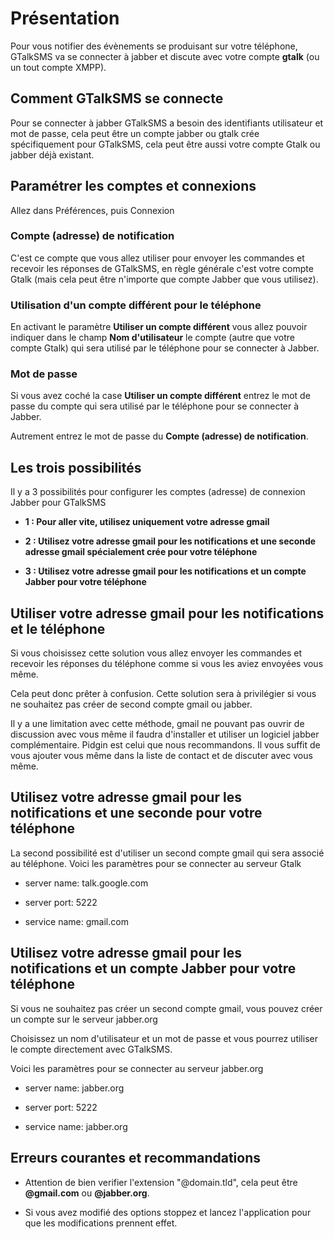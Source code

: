 # Présentation #
Pour vous notifier des évènements se produisant sur votre téléphone, GTalkSMS va se connecter à jabber et discute avec votre compte **gtalk** (ou un tout compte XMPP).
## Comment GTalkSMS se connecte ##
Pour se connecter à jabber GTalkSMS a besoin des identifiants utilisateur et mot de passe, cela peut être un compte jabber ou gtalk crée spécifiquement pour GTalkSMS, cela peut être aussi votre compte Gtalk ou jabber déjà existant.
## Paramétrer les comptes et connexions ##

Allez dans Préférences, puis Connexion
### Compte (adresse) de notification ###

C'est ce compte que vous allez utiliser pour envoyer les commandes et recevoir les réponses de GTalkSMS, en règle générale c'est votre compte Gtalk (mais cela peut être n'importe que compte Jabber que vous utilisez).

### Utilisation d'un compte différent pour le téléphone ###

En activant le paramètre **Utiliser un compte différent** vous allez pouvoir indiquer dans le champ **Nom d'utilisateur** le compte (autre que votre compte Gtalk) qui sera utilisé par le téléphone pour se connecter à Jabber.

### Mot de passe ###
Si vous avez coché la case **Utiliser un compte différent** entrez le mot de passe du compte qui sera utilisé par le téléphone pour se connecter à Jabber.

Autrement entrez le mot de passe du **Compte (adresse) de notification**.

## Les trois possibilités ##
Il y a 3 possibilités pour configurer les comptes (adresse) de connexion Jabber pour GTalkSMS

  * **1 : Pour aller vite, utilisez uniquement votre adresse gmail**

  * **2 : Utilisez votre adresse gmail pour les notifications et une seconde adresse gmail spécialement crée pour votre téléphone**

  * **3 : Utilisez votre adresse gmail pour les notifications et un compte Jabber pour votre téléphone**
## Utiliser votre adresse gmail pour les notifications et le téléphone ##

Si vous choisissez cette solution vous allez envoyer les commandes et recevoir les réponses du téléphone comme si vous les aviez envoyées vous même.

Cela peut donc prêter à confusion. Cette solution sera à privilégier si vous ne souhaitez pas créer de second compte gmail ou jabber.

Il y a une limitation avec cette méthode, gmail ne pouvant pas ouvrir de discussion avec vous même il faudra d'installer et utiliser un logiciel jabber complémentaire. Pidgin est celui que nous recommandons. Il vous suffit de vous ajouter vous même dans la liste de contact et de discuter avec vous même.
## Utilisez votre adresse gmail pour les notifications et une seconde pour votre téléphone ##
La second possibilité est d'utiliser un second compte gmail qui sera associé au téléphone.
Voici les paramètres pour se connecter au serveur Gtalk

  * server name: talk.google.com

  * server port: 5222

  * service name: gmail.com
## Utilisez votre adresse gmail pour les notifications et un compte Jabber pour votre téléphone ##
Si vous ne souhaitez pas créer un second compte gmail, vous pouvez créer un compte sur le serveur jabber.org

Choisissez un nom d'utilisateur et un mot de passe et vous pourrez utiliser le compte directement avec GTalkSMS.

Voici les paramètres pour se connecter au serveur jabber.org

  * server name: jabber.org

  * server port: 5222

  * service name: jabber.org
## Erreurs courantes et recommandations ##

  * Attention de bien verifier l'extension "@domain.tld", cela peut être **@gmail.com** ou **@jabber.org**.

  * Si vous avez modifié des options stoppez et lancez l'application pour que les modifications prennent effet.